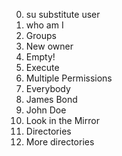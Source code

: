 0. su substitute user
1. who am I
2. Groups
3. New owner
4. Empty!
5. Execute
6. Multiple Permissions
7. Everybody
8. James Bond
9. John Doe
10. Look in the Mirror
11. Directories
12. More directories
